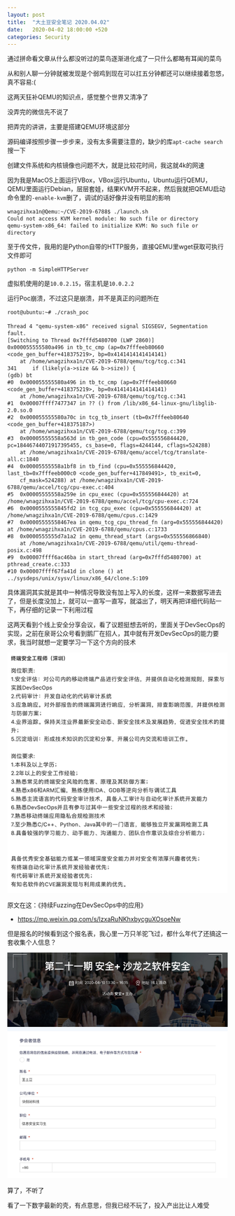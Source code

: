 ```yaml
---
layout: post
title:  "大土豆安全笔记 2020.04.02"
date:   2020-04-02 18:00:00 +520
categories: Security
---
```


通过拼命看文章从什么都没听过的菜鸟逐渐进化成了一只什么都略有耳闻的菜鸟

从和别人聊一分钟就被发现是个弱鸡到现在可以扛五分钟都还可以继续接着忽悠，真不容易:(

这两天狂补QEMU的知识点，感觉整个世界又清净了

没弄完的微信先不说了

把弄完的讲讲，主要是搭建QEMU环境这部分

源码编译按照步骤一步步来，没有太多需要注意的，缺少的库`apt-cache search`搜一下

创建文件系统和内核镜像也问题不大，就是比较花时间，我这就4k的网速

因为我是MacOS上面运行VBox，VBox运行Ubuntu，Ubuntu运行QEMU，QEMU里面运行Debian，层层套娃，结果KVM开不起来，然后我就把QEMU启动命令里的`-enable-kvm`删了，调试的话好像并没有明显的影响
```
wnagzihxa1n@Qemu:~/CVE-2019-6788$ ./launch.sh
Could not access KVM kernel module: No such file or directory
qemu-system-x86_64: failed to initialize KVM: No such file or directory
```

至于传文件，我用的是Python自带的HTTP服务，直接QEMU里wget获取可执行文件即可
```
python -m SimpleHTTPServer
```

虚拟机使用的是`10.0.2.15`，宿主机是`10.0.2.2`

运行Poc崩溃，不过这只是崩溃，并不是真正的问题所在
```
root@ubuntu:~# ./crash_poc 

Thread 4 "qemu-system-x86" received signal SIGSEGV, Segmentation fault.
[Switching to Thread 0x7fffd5480700 (LWP 2860)]
0x000055555580a496 in tb_tc_cmp (ap=0x7fffeeb80660 <code_gen_buffer+418375219>, bp=0x4141414141414141)
    at /home/wnagzihxa1n/CVE-2019-6788/qemu/tcg/tcg.c:341
341	    if (likely(a->size && b->size)) {
(gdb) bt
#0  0x000055555580a496 in tb_tc_cmp (ap=0x7fffeeb80660 <code_gen_buffer+418375219>, bp=0x4141414141414141)
    at /home/wnagzihxa1n/CVE-2019-6788/qemu/tcg/tcg.c:341
#1  0x00007ffff7477347 in ?? () from /lib/x86_64-linux-gnu/libglib-2.0.so.0
#2  0x000055555580a70c in tcg_tb_insert (tb=0x7fffeeb80640 <code_gen_buffer+418375187>)
    at /home/wnagzihxa1n/CVE-2019-6788/qemu/tcg/tcg.c:399
#3  0x00005555558a563d in tb_gen_code (cpu=0x555556844420, pc=18446744071917395455, cs_base=0, flags=4244144, cflags=524288)
    at /home/wnagzihxa1n/CVE-2019-6788/qemu/accel/tcg/translate-all.c:1840
#4  0x00005555558a1bf8 in tb_find (cpu=0x555556844420, last_tb=0x7fffeeb000c0 <code_gen_buffer+417849491>, tb_exit=0, 
    cf_mask=524288) at /home/wnagzihxa1n/CVE-2019-6788/qemu/accel/tcg/cpu-exec.c:404
#5  0x00005555558a259e in cpu_exec (cpu=0x555556844420) at /home/wnagzihxa1n/CVE-2019-6788/qemu/accel/tcg/cpu-exec.c:724
#6  0x0000555555845fd2 in tcg_cpu_exec (cpu=0x555556844420) at /home/wnagzihxa1n/CVE-2019-6788/qemu/cpus.c:1429
#7  0x00005555558467ea in qemu_tcg_cpu_thread_fn (arg=0x555556844420) at /home/wnagzihxa1n/CVE-2019-6788/qemu/cpus.c:1733
#8  0x0000555555d7a1a2 in qemu_thread_start (args=0x555556866840)
    at /home/wnagzihxa1n/CVE-2019-6788/qemu/util/qemu-thread-posix.c:498
#9  0x00007ffff6ac46ba in start_thread (arg=0x7fffd5480700) at pthread_create.c:333
#10 0x00007ffff67fa41d in clone () at ../sysdeps/unix/sysv/linux/x86_64/clone.S:109
```

具体漏洞其实就是其中一种情况导致没有加上写入的长度，这样一来数据写进去了，但是长度没加上，就可以一直写一直写，就溢出了，明天再把详细代码贴一下，再仔细的记录一下利用过程

这两天看到个线上安全分享会议，看了议题挺想去听的，里面关于DevSecOps的实现，之前在泉哥公众号看到鹅厂在招人，其中就有开发DevSecOps的能力要求，我当时就想一定要学习一下这个方向的技术

![IMAGE](/assets/resources/87548A361C1375A2DEDA6734FB11456B.jpg)

原文在这：《持续Fuzzing在DevSecOps中的应用》
- https://mp.weixin.qq.com/s/IzxaRuNKhxbycguXOsoeNw

但是报名的时候看到这个报名表，我心里一万只羊驼飞过，都什么年代了还搞这一套收集个人信息？

![IMAGE](/assets/resources/5CE4C05410E4B8AC639E31F16ED40FF8.jpg)

算了，不听了

看了一下数字最新的壳，有点意思，但我已经不玩了，投入产出比让人难受